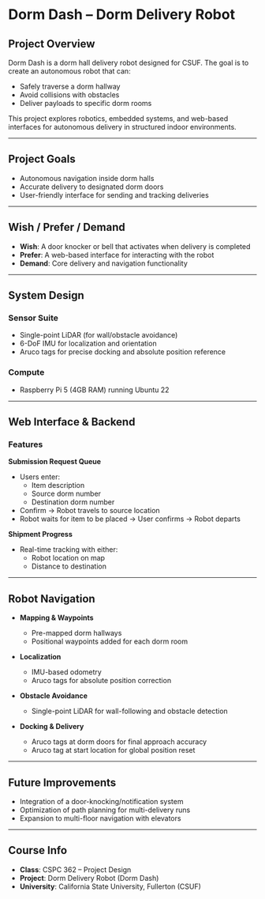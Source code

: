 # Dorm Dash – Dorm Delivery Robot

## Project Overview
Dorm Dash is a dorm hall delivery robot designed for CSUF. The goal is to create an autonomous robot that can:  
- Safely traverse a dorm hallway  
- Avoid collisions with obstacles  
- Deliver payloads to specific dorm rooms  

This project explores robotics, embedded systems, and web-based interfaces for autonomous delivery in structured indoor environments.

---

## Project Goals
- Autonomous navigation inside dorm halls  
- Accurate delivery to designated dorm doors  
- User-friendly interface for sending and tracking deliveries  

---

## Wish / Prefer / Demand
- **Wish**: A door knocker or bell that activates when delivery is completed  
- **Prefer**: A web-based interface for interacting with the robot  
- **Demand**: Core delivery and navigation functionality  

---

## System Design

### Sensor Suite
- Single-point LiDAR (for wall/obstacle avoidance)  
- 6-DoF IMU for localization and orientation  
- Aruco tags for precise docking and absolute position reference  

### Compute
- Raspberry Pi 5 (4GB RAM) running Ubuntu 22  


---

## Web Interface & Backend

### Features
**Submission Request Queue**  
- Users enter:  
  - Item description  
  - Source dorm number  
  - Destination dorm number  
- Confirm → Robot travels to source location  
- Robot waits for item to be placed → User confirms → Robot departs  

**Shipment Progress**  
- Real-time tracking with either:  
  - Robot location on map  
  - Distance to destination  

---

## Robot Navigation
- **Mapping & Waypoints**  
  - Pre-mapped dorm hallways  
  - Positional waypoints added for each dorm room  

- **Localization**  
  - IMU-based odometry  
  - Aruco tags for absolute position correction  

- **Obstacle Avoidance**  
  - Single-point LiDAR for wall-following and obstacle detection  

- **Docking & Delivery**  
  - Aruco tags at dorm doors for final approach accuracy  
  - Aruco tag at start location for global position reset  

---

## Future Improvements
- Integration of a door-knocking/notification system  
- Optimization of path planning for multi-delivery runs  
- Expansion to multi-floor navigation with elevators  

---

## Course Info
- **Class**: CSPC 362 – Project Design  
- **Project**: Dorm Delivery Robot (Dorm Dash)  
- **University**: California State University, Fullerton (CSUF)  
